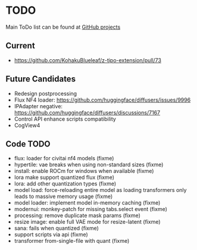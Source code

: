 # TODO

Main ToDo list can be found at [GitHub projects](https://github.com/users/vladmandic/projects)

## Current

- <https://github.com/KohakuBlueleaf/z-tipo-extension/pull/73>

## Future Candidates

- Redesign postprocessing  
- Flux NF4 loader: <https://github.com/huggingface/diffusers/issues/9996>  
- IPAdapter negative: <https://github.com/huggingface/diffusers/discussions/7167>  
- Control API enhance scripts compatibility  
- CogView4  

## Code TODO

- flux: loader for civitai nf4 models (fixme)
- hypertile: vae breaks when using non-standard sizes (fixme)
- install: enable ROCm for windows when available (fixme)
- lora make support quantized flux (fixme)
- lora: add other quantization types (fixme)
- model load: force-reloading entire model as loading transformers only leads to massive memory usage (fixme)
- model loader: implement model in-memory caching (fixme)
- modernui: monkey-patch for missing tabs.select event (fixme)
- processing: remove duplicate mask params (fixme)
- resize image: enable full VAE mode for resize-latent (fixme)
- sana: fails when quantized (fixme)
- support scripts via api (fixme)
- transformer from-single-file with quant (fixme)

